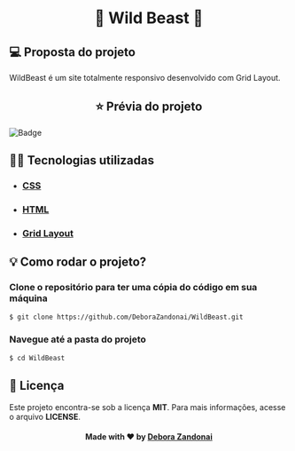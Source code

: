 <h1 align="center">🚀 Wild Beast 🚀</h1>

## 💻 Proposta do projeto

WildBeast é um site totalmente responsivo desenvolvido com Grid Layout.

<h2 align=center>
  ⭐ Prévia do projeto
</h2>

![Badge](/github/logo.gif)

<h2>
  👨‍💻 Tecnologias utilizadas
</h2>

<ul>
  <li><h3><a href="https://developer.mozilla.org/pt-BR/docs/Web/CSS">CSS</a></h3></li>
  <li><h3><a href="https://developer.mozilla.org/pt-BR/docs/Web/HTML">HTML</a></h3></li>
  <li><h3><a href="https://developer.mozilla.org/pt-BR/docs/Web/CSS/CSS_Grid_Layout">Grid Layout</a></h3></li>
</ul>

<h2>
  💡 Como rodar o projeto?
</h2>

### Clone o repositório para ter uma cópia do código em sua máquina

```bash
$ git clone https://github.com/DeboraZandonai/WildBeast.git
```

### Navegue até a pasta do projeto

```bash
$ cd WildBeast
```

## 📝 Licença

Este projeto encontra-se sob a licença **MIT**. Para mais informações, acesse o arquivo **LICENSE**.

<h4 align=center>Made with ❤️ by <a href="https://www.linkedin.com/in/debora-zandonai-4ab092195/">Debora Zandonai</a></h4>
